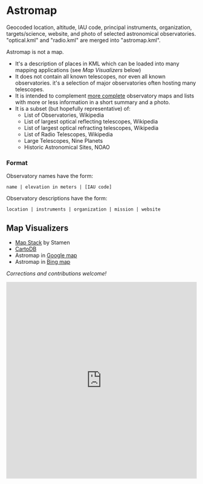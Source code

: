 # Astromap

Geocoded location, altitude, IAU code, principal instruments,
organization, targets/science, website, and photo of selected
astronomical observatories. "optical.kml" and "radio.kml" are 
merged into "astromap.kml".

Astromap is not a map.

 *  It's a description of places in KML which can be loaded into many
    mapping applications (see _Map Visualizers_ below)
 *  It does not contain all known telescopes, nor even all known
    observatories. it's a selection of major observatories often
    hosting many telescopes.
 *  It is intended to complement [more
    complete](http://www.eso.org/~ndelmott/obs_sites.html) observatory
    maps and lists with more or less information in a short summary
    and a photo.
 *  It is a subset (but hopefully representative) of:
    *  List of Observatories, Wikipedia
    *  List of largest optical reflecting telescopes, Wikipedia
    *  List of largest optical refracting telescopes, Wikipedia
    *  List of Radio Telescopes, Wikipedia
    *  Large Telescopes, Nine Planets
    *  Historic Astronomical Sites, NOAO

### Format

Observatory names have the form:

    name | elevation in meters | [IAU code]

Observatory descriptions have the form:

    location | instruments | organization | mission | website

## Map Visualizers

* [Map Stack](http://mapstack.stamen.com/) by Stamen
* [CartoDB](https://cartodb.com/)
* Astromap in [Google map](http://maps.google.com/maps?q=https://raw.github.com/siznax/astromap/master/astromap.kml)
* Astromap in [Bing map](http://www.bing.com/maps/?mapurl=https://raw.github.com/siznax/astromap/master/astromap.kml)

_Corrections and contributions welcome!_


<iframe width='100%' height='520' frameborder='0'
src='http://siznax.cartodb.com/viz/42ff482c-a1c6-11e4-9a61-0e0c41326911/embed_map'
allowfullscreen webkitallowfullscreen mozallowfullscreen
oallowfullscreen msallowfullscreen></iframe>